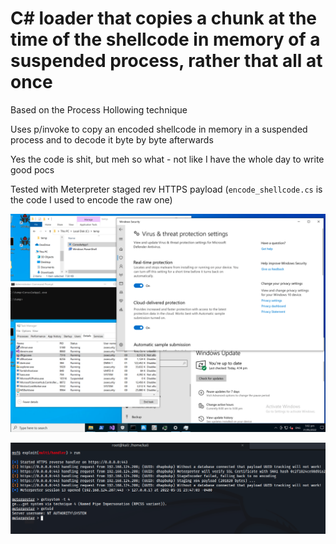 # C# loader that copies a chunk at the time of the shellcode in memory of a suspended process, rather that all at once

Based on the Process Hollowing technique

Uses p/invoke to copy an encoded shellcode in memory in a suspended process and to decode it byte by byte afterwards

Yes the code is shit, but meh so what - not like I have the whole day to write good pocs

Tested with Meterpreter staged rev HTTPS payload (`encode_shellcode.cs` is the code I used to encode the raw one)

![Windowz](https://github.com/clod81/loader_process_hollow_decode_after_initial_write/blob/main/1.png?raw=true "Windowz")

![Meterpreter](https://github.com/clod81/loader_process_hollow_decode_after_initial_write/blob/main/2.png?raw=true "Meterpreter")
